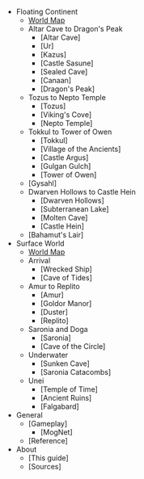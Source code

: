 * Floating Continent
  * [World Map](floating_continent)
  * Altar Cave to Dragon's Peak
    * [Altar Cave]
    * [Ur]
    * [Kazus]
    * [Castle Sasune]
    * [Sealed Cave]
    * [Canaan]
    * [Dragon's Peak]
  * Tozus to Nepto Temple
    * [Tozus]
    * [Viking's Cove]
    * [Nepto Temple]
  * Tokkul to Tower of Owen
    * [Tokkul]
    * [Village of the Ancients]
    * [Castle Argus]
    * [Gulgan Gulch]
    * [Tower of Owen]
  * [Gysahl]
  * Dwarven Hollows to Castle Hein
    * [Dwarven Hollows]
    * [Subterranean Lake]
    * [Molten Cave]
    * [Castle Hein]
  * [Bahamut's Lair]
* Surface World
  * [World Map](surface_world)
  * Arrival
    * [Wrecked Ship]
    * [Cave of Tides]
  * Amur to Replito
    * [Amur]
    * [Goldor Manor]
    * [Duster]
    * [Replito]
  * Saronia and Doga
    * [Saronia]
    * [Cave of the Circle]
  * Underwater
    * [Sunken Cave]
    * [Saronia Catacombs]
  * Unei
    * [Temple of Time]
    * [Ancient Ruins]
    * [Falgabard]
* General
  * [Gameplay]
    * [MogNet]
  * [Reference]
* About
  * [This guide]
  * [Sources]